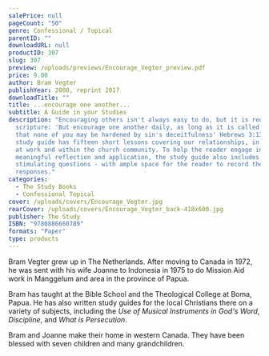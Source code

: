 ```yaml
---
salePrice: null
pageCount: "50"
genre: Confessional / Topical
parentID: ""
downloadURL: null
productID: 307
slug: 307
preview: /uploads/previews/Encourage_Vegter_preview.pdf
price: 9.00
author: Bram Vegter
publishYear: 2008, reprint 2017
downloadTitle: ""
title: ...encourage one another...
subtitle: A Guide in your Studies
description: "Encouraging others isn't always easy to do, but it is required by
  scripture: 'But encourage one another daily, as long as it is called Today, so
  that none of you may be hardened by sin's deceitfulness' Hebrews 3:13. This
  study guide has fifteen short lessons covering our relationships, in the home,
  at work and within the church community. To help the reader engage in
  meaningful reflection and application, the study guide also includes
  stimulating questions - with ample space for the reader to record their
  responses."
categories:
  - The Study Books
  - Confessional Topical
cover: /uploads/covers/Encourage_Vegter.jpg
rearCover: /uploads/covers/Encourage_Vegter_back-418x600.jpg
publisher: The Study
ISBN: "9780886660789"
formats: "Paper"
type: products
---
```

Bram Vegter grew up in The Netherlands. After moving to Canada in 1972, he was sent with his wife Joanne to Indonesia in 1975 to do Mission Aid work in Manggelum and area in the province of Papua.

Bram has taught at the Bible School and the Theological College at Boma, Papua. He has also written study guides for the local Christians there on a variety of subjects, including the *Use of Musical Instruments in God's Word*, *Discipline*, and *What is Persecution*.

Bram and Joanne make their home in western Canada. They have been blessed with seven children and many grandchildren.